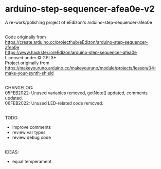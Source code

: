 # arduino-step-sequencer-afea0e-v2
A re-work/polishing project of eEdizon's arduino-step-sequencer-afea0e <br><br>

Code originally from  <br>
https://create.arduino.cc/projecthub/eEdizon/arduino-step-sequencer-afea0e <br>
https://www.hackster.io/eEdizon/arduino-step-sequencer-afea0e <br>
Licensed under © GPL3+ <br>
Project originally from <br>
https://makeyouruno.arduino.cc/makeyouruno/module/projects/lesson/04-make-your-synth-shield <br><br>

CHANGELOG: <br>
05FEB2022: Unused variables removed, getNote() updated, comments updated. <br>
06FEB2022: Unused LED-related code removed. <br><br>

TODO: <br>
- improve comments <br>
- review var types <br>
- review debug code <br><br>

IDEAS: <br>
- equal temperament <br>
